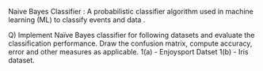 Naive Bayes Classifier : A probabilistic classifier algorithm used in machine learning (ML) to classify events and data .

Q) Implement Naïve Bayes classifier for following datasets and evaluate the classification
performance. Draw the confusion matrix, compute accuracy, error and other measures as
applicable.
1(a) - Enjoysport Datset
1(b) - Iris dataset.

